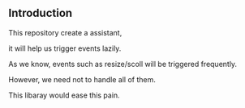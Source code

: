 ## **Introduction**

This repository create a assistant,

it will help us trigger events lazily.

As we know, events such as resize/scoll will be triggered frequently.

However, we need not to handle all of them.

This libaray would ease this pain.
